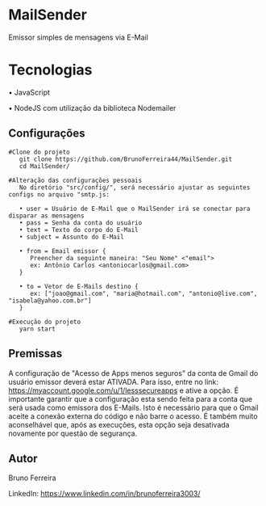 # MailSender

   Emissor simples de mensagens via E-Mail

# Tecnologias

   • JavaScript

   • NodeJS com utilização da biblioteca Nodemailer

## Configurações

```
#Clone do projeto
   git clone https://github.com/BrunoFerreira44/MailSender.git
   cd MailSender/

#Alteração das configurações pessoais
   No diretório "src/config/", será necessário ajustar as seguintes configs no arquivo "smtp.js:

   • user = Usuário de E-Mail que o MailSender irá se conectar para disparar as mensagens
   • pass = Senha da conta do usuário
   • text = Texto do corpo do E-Mail
   • subject = Assunto do E-Mail

   • from = Email emissor {
      Preencher da seguinte maneira: "Seu Nome" <"email">
      ex: Antônio Carlos <antoniocarlos@gmail.com>
   }

   • to = Vetor de E-Mails destino {
      ex: ["joao@gmail.com", "maria@hotmail.com", "antonio@live.com", "isabela@yahoo.com.br"]
   }

#Execução do projeto
   yarn start
```

## Premissas

   A configuração de "Acesso de Apps menos seguros" da conta de Gmail do usuário
emissor deverá estar ATIVADA. Para isso, entre no link:
https://myaccount.google.com/u/1/lesssecureapps e ative a opção. É importante
garantir que a configuração esta sendo feita para a conta que será usada como
emissora dos E-Mails. Isto é necessário para que o Gmail aceite a conexão
externa do código e não barre o acesso. É também muito aconselhável que, após as
execuções, esta opção seja desativada novamente por questão de segurança.

## Autor

   Bruno Ferreira

   LinkedIn: https://www.linkedin.com/in/brunoferreira3003/
